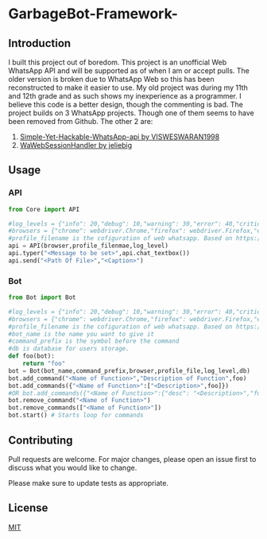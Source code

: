 # GarbageBot-Framework-


## Introduction
I built this project out of boredom. This project is an unofficial Web WhatsApp API and will be supported as of when I am or accept pulls. The older version is broken due to WhatsApp Web so this has been reconstructed to make it easier to use. My old project was during my 11th and 12th grade and as such shows my inexperience as a programmer. I believe this code is a better design, though the commenting is bad. The project builds on 3 WhatsApp projects. Though one of them seems to have been removed from Github. The other 2 are:

1) [Simple-Yet-Hackable-WhatsApp-api by VISWESWARAN1998](https://github.com/VISWESWARAN1998/Simple-Yet-Hackable-WhatsApp-api)
2) [WaWebSessionHandler by jeliebig](https://github.com/jeliebig/WaWebSessionHandler)

## Usage

### API
```python
from Core import API

#log_levels = {"info": 20,"debug": 10,"warning": 30,"error": 40,"critical": 50,"null": 0}
#browsers = {"chrome": webdriver.Chrome,"firefox": webdriver.Firefox,"edge": webdriver.Edge,"opera": webdriver.Opera,safari": webdriver.Safari}
#profile_filename is the cofiguration of web whatsapp. Based on https://github.com/jeliebig/WaWebSessionHandler
api = API(browser,profile_filenmae,log_level)
api.typer("<Message to be set>",api.chat_textbox())
api.send("<Path Of File>","<Caption>")
```

### Bot
```python
from Bot import Bot

#log_levels = {"info": 20,"debug": 10,"warning": 30,"error": 40,"critical": 50,"null": 0}
#browsers = {"chrome": webdriver.Chrome,"firefox": webdriver.Firefox,"edge": webdriver.Edge,"opera": webdriver.Opera,safari": webdriver.Safari}
#profile_filename is the cofiguration of web whatsapp. Based on https://github.com/jeliebig/WaWebSessionHandler
#bot_name is the name you want to give it
#command_prefix is the symbol before the command
#db is database for users storage.
def foo(bot):
    return "foo"
bot = Bot(bot_name,command_prefix,browser,profile_file,log_level,db)
bot.add_command("<Name of Function>","Description of Function",foo)
bot.add_commands({"<Name of Function>":["<Description>",foo]})
#OR bot.add_commands({"<Name of Function>":{"desc": "<Description>","func": foo]})
bot.remove_command("<Name of Function>")
bot.remove_commands(["<Name of Function>"])
bot.start() # Starts loop for commands

```

## Contributing
Pull requests are welcome. For major changes, please open an issue first to discuss what you would like to change.

Please make sure to update tests as appropriate.

## License
[MIT](https://choosealicense.com/licenses/mit/)

